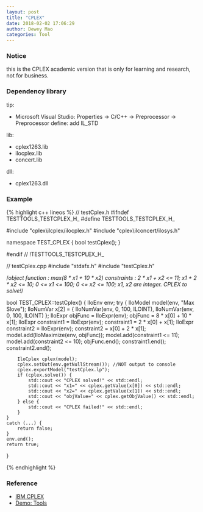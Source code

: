 ```yaml
--- 
layout: post 
title: "CPLEX" 
date: 2018-02-02 17:06:29 
author: Dewey Mao 
categories: Tool 
--- 
```


### Notice
this is the CPLEX academic version that is only for learning and research, not for business.

### Dependency library
tip:   
- Microsoft Visual Studio: Properties -> C/C++ -> Preprocessor -> Preprocessor define: add IL_STD   

lib:   
- cplex1263.lib
- ilocplex.lib
- concert.lib   

dll:   
- cplex1263.dll

### Example
{% highlight c++ lineos %}
// testCplex.h
#ifndef TESTTOOLS_TESTCPLEX_H_
#define TESTTOOLS_TESTCPLEX_H_

#include "cplex\ilcplex/ilocplex.h"
#include "cplex\ilconcert/ilosys.h"

namespace TEST_CPLEX {
	bool testCplex();
}

#endif // !TESTTOOLS_TESTCPLEX_H_

// testCplex.cpp
#include "stdafx.h"
#include "testCplex.h"

/*object function : max(8 * x1 + 10 * x2)
constraints :
			2 * x1 + x2 <= 11;
			x1 + 2 * x2 <= 10;
			0 <= x1 <= 100;
			0 <= x2 <= 100;
			x1, x2 are integer.
CPLEX to solve!*/

bool TEST_CPLEX::testCplex() {
	IloEnv env;
	try {
		IloModel model(env, "Max Slove");
		IloNumVar x[2] = { IloNumVar(env, 0, 100, ILOINT), IloNumVar(env, 0, 100, ILOINT) };
		IloExpr objFunc = IloExpr(env);
		objFunc = 8 * x[0] + 10 * x[1];
		IloExpr constraint1 = IloExpr(env);
		constraint1 = 2 * x[0] + x[1];
		IloExpr constraint2 = IloExpr(env);
		constraint2 = x[0] + 2 * x[1];
		model.add(IloMaximize(env, objFunc));
		model.add(constraint1 <= 11);
		model.add(constraint2 <= 10);
		objFunc.end();
		constraint1.end();
		constraint2.end();

		IloCplex cplex(model);
		cplex.setOut(env.getNullStream()); //NOT output to console
		cplex.exportModel("testCplex.lp");
		if (cplex.solve()) {
			std::cout << "CPLEX solved!" << std::endl;
			std::cout << "x1=" << cplex.getValue(x[0]) << std::endl;
			std::cout << "x2=" << cplex.getValue(x[1]) << std::endl;
			std::cout << "objValue=" << cplex.getObjValue() << std::endl;
		} else {
			std::cout << "CPLEX failed!" << std::endl;
		}
	}
	catch (...) {
		return false;
	}
	env.end();
	return true;
}

{% endhighlight %}

### Reference 
- <a href="https://www.ibm.com/support/knowledgecenter/zh/SSSA5P_12.7.0/ilog.odms.cplex.help/CPLEX/homepages/usrmancplex.html" target="_blank">IBM CPLEX</a>
- <a href="https://github.com/deweymao/Tools" target="_blank"> Demo: Tools </a>